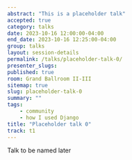```yaml
---
abstract: "This is a placeholder talk"
accepted: true
category: talks
date: 2023-10-16 12:00:00-04:00
end_date: 2023-10-16 12:25:00-04:00
group: talks
layout: session-details
permalink: /talks/placeholder-talk-0/
presenter_slugs:
published: true
room: Grand Ballroom II-III
sitemap: true
slug: placeholder-talk-0
summary: ""
tags:
    - community
    - how I used Django
title: "Placeholder talk 0"
track: t1
---
```


Talk to be named later
